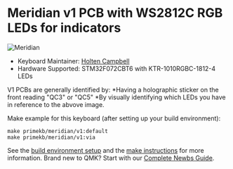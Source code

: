 # Meridian v1 PCB with WS2812C RGB LEDs for indicators

![Meridian](https://cdn.shopify.com/s/files/1/2016/1211/files/IMG_0934.JPG?v=1612649071)

* Keyboard Maintainer: [Holten Campbell](https://github.com/holtenc)
* Hardware Supported: STM32F072CBT6 with KTR-1010RGBC-1812-4 LEDs

V1 PCBs are generally identified by: 
*Having a holographic sticker on the front reading "QC3" or "QC5"
*By visually identifying which LEDs you have in reference to the abvove image. 

Make example for this keyboard (after setting up your build environment):

    make primekb/meridian/v1:default
    make primekb/meridian/v1:via

See the [build environment setup](https://docs.qmk.fm/#/getting_started_build_tools) and the [make instructions](https://docs.qmk.fm/#/getting_started_make_guide) for more information. Brand new to QMK? Start with our [Complete Newbs Guide](https://docs.qmk.fm/#/newbs).
